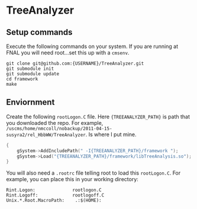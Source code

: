 # TreeAnalyzer

## Setup commands
Execute the following commands on your system. If you are running at FNAL you will need root...set this up with a `cmsenv`.


```Shell
git clone git@github.com:{USERNAME}/TreeAnalyzer.git
git submodule init
git submodule update
cd framework
make
```

## Enviornment
Create the following `rootLogon.C` file.  Here `{TREEANALYZER_PATH}` is path that you downloaded the repo. For example,  `/uscms/home/nmccoll/nobackup/2011-04-15-susyra2/rel_HbbWW/TreeAnalyzer`. Is where I put mine.

```C++
{
    gSystem->AddIncludePath(" -I{TREEANALYZER_PATH}/framework ");
    gSystem->Load("{TREEANALYZER_PATH}/framework/libTreeAnalysis.so");
}
```  

You will also need a `.rootrc` file telling root to load this `rootLogon.C`.  For example, you can place this in your working directory:  

```Shell
Rint.Logon:              rootlogon.C
Rint.Logoff:             rootlogoff.C
Unix.*.Root.MacroPath:    .:$(HOME):
```